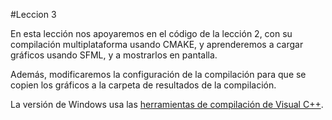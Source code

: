 #Leccion 3

En esta lección nos apoyaremos en el código de la lección 2, con su compilación multiplataforma usando CMAKE, y aprenderemos a cargar gráficos usando SFML, y a mostrarlos en pantalla.

Además, modificaremos la configuración de la compilación para que se copien los gráficos a la carpeta de resultados de la compilación.

La versión de Windows usa las [herramientas de compilación de Visual C++](http://landinghub.visualstudio.com/visual-cpp-build-tools).